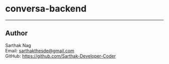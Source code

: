 # conversa-backend

---
## Author
Sarthak Nag  
Email: sarthakthesde@gmail.com  
GitHub: https://github.com/Sarthak-Developer-Coder
